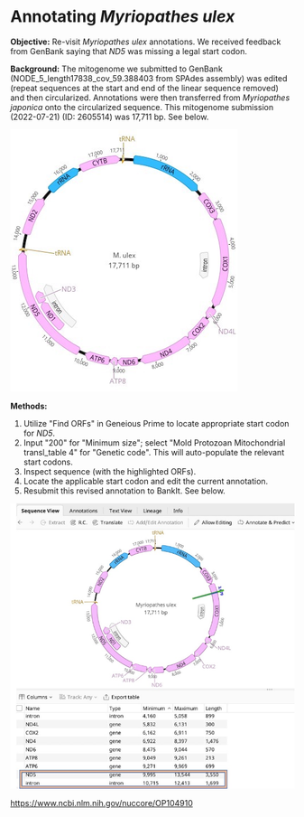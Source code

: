 
# Annotating *Myriopathes ulex*

**Objective:** Re-visit *Myriopathes ulex* annotations. We received feedback from GenBank saying that *ND5* was missing a legal start codon.

**Background:** The mitogenome we submitted to GenBank (NODE_5_length17838_cov_59.388403 from SPAdes assembly) was edited (repeat sequences at the start and end of the linear sequence removed) and then circularized. Annotations were then transferred from *Myriopathes japonica* onto the circularized sequence. This mitogenome submission (2022-07-21) (ID: 2605514) was 17,711 bp. See below.

![Myriopathes ulex](M_ulex_it1.jpg)

**Methods:** 
1. Utilize "Find ORFs" in Geneious Prime to locate appropriate start codon for *ND5*. 
2. Input "200" for "Minimum size"; select "Mold Protozoan Mitochondrial transl_table 4" for "Genetic code". This will auto-populate the relevant start codons.
3. Inspect sequence (with the highlighted ORFs).
4. Locate the applicable start codon and edit the current annotation.
5. Resubmit this revised annotation to BankIt. See below.

![Myriopathes ulex revised](M_ulex_revised.jpeg)

https://www.ncbi.nlm.nih.gov/nuccore/OP104910

